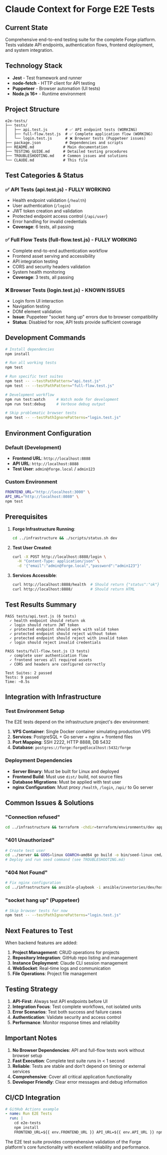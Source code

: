 # Claude Context for Forge E2E Tests

## Current State

Comprehensive end-to-end testing suite for the complete Forge platform. Tests validate API endpoints, authentication flows, frontend deployment, and system integration.

## Technology Stack

- **Jest** - Test framework and runner
- **node-fetch** - HTTP client for API testing  
- **Puppeteer** - Browser automation (UI tests)
- **Node.js 16+** - Runtime environment

## Project Structure

```
e2e-tests/
├── tests/
│   ├── api.test.js        # ✅ API endpoint tests (WORKING)
│   ├── full-flow.test.js  # ✅ Complete application flow (WORKING)
│   └── login.test.js      # ❌ Browser tests (Puppeteer issues)
├── package.json           # Dependencies and scripts
├── README.md             # Main documentation
├── TESTING_GUIDE.md      # Detailed testing procedures
├── TROUBLESHOOTING.md    # Common issues and solutions
└── CLAUDE.md             # This file
```

## Test Categories & Status

### ✅ API Tests (api.test.js) - FULLY WORKING
- Health endpoint validation (`/health`)
- User authentication (`/login`)
- JWT token creation and validation  
- Protected endpoint access control (`/api/user`)
- Error handling for invalid credentials
- **Coverage**: 6 tests, all passing

### ✅ Full Flow Tests (full-flow.test.js) - FULLY WORKING  
- Complete end-to-end authentication workflow
- Frontend asset serving and accessibility
- API integration testing
- CORS and security headers validation
- System health monitoring
- **Coverage**: 3 tests, all passing

### ❌ Browser Tests (login.test.js) - KNOWN ISSUES
- Login form UI interaction
- Navigation testing  
- DOM element validation
- **Issue**: Puppeteer "socket hang up" errors due to browser compatibility
- **Status**: Disabled for now, API tests provide sufficient coverage

## Development Commands

```bash
# Install dependencies
npm install

# Run all working tests
npm test

# Run specific test suites
npm test -- --testPathPattern="api.test.js"
npm test -- --testPathPattern="full-flow.test.js"

# Development workflow
npm run test:watch     # Watch mode for development
npm run test:debug     # Verbose debug output

# Skip problematic browser tests
npm test -- --testPathIgnorePatterns="login.test.js"
```

## Environment Configuration

### Default (Development)
- **Frontend URL**: `http://localhost:8888`
- **API URL**: `http://localhost:8888`
- **Test User**: `admin@forge.local` / `admin123`

### Custom Environment
```bash
FRONTEND_URL="http://localhost:3000" \
API_URL="http://localhost:8080" \
npm test
```

## Prerequisites

1. **Forge Infrastructure Running**: 
   ```bash
   cd ../infrastructure && ./scripts/status.sh dev
   ```

2. **Test User Created**:
   ```bash
   curl -X POST http://localhost:8888/login \
     -H "Content-Type: application/json" \
     -d '{"email":"admin@forge.local","password":"admin123"}'
   ```

3. **Services Accessible**:
   ```bash
   curl http://localhost:8888/health  # Should return {"status":"ok"}
   curl http://localhost:8888/        # Should return HTML
   ```

## Test Results Summary

```
PASS tests/api.test.js (6 tests)
  ✓ health endpoint should return ok
  ✓ login should return JWT token  
  ✓ protected endpoint should work with valid token
  ✓ protected endpoint should reject without token
  ✓ protected endpoint should reject with invalid token
  ✓ login should reject invalid credentials

PASS tests/full-flow.test.js (3 tests)  
  ✓ complete user authentication flow
  ✓ frontend serves all required assets
  ✓ CORS and headers are configured correctly

Test Suites: 2 passed
Tests: 9 passed  
Time: ~0.5s
```

## Integration with Infrastructure

### Test Environment Setup
The E2E tests depend on the infrastructure project's dev environment:

1. **VPS Container**: Single Docker container simulating production VPS
2. **Services**: PostgreSQL + Go server + nginx + frontend files
3. **Port Mapping**: SSH 2222, HTTP 8888, DB 5432
4. **Database**: `postgres://forge:forge@localhost:5432/forge`

### Deployment Dependencies
- **Server Binary**: Must be built for Linux and deployed
- **Frontend Build**: Must use `dist/` build, not source files  
- **Database Migrations**: Must be applied with test user
- **nginx Configuration**: Must proxy `/health`, `/login`, `/api/` to Go server

## Common Issues & Solutions

### "Connection refused"
```bash
cd ../infrastructure && terraform -chdir=terraform/environments/dev apply
```

### "401 Unauthorized"  
```bash
# Create test user
cd ../server && GOOS=linux GOARCH=amd64 go build -o bin/seed-linux cmd/seed/main.go
# Deploy and run seed command (see TROUBLESHOOTING.md)
```

### "404 Not Found"
```bash
# Fix nginx configuration
cd ../infrastructure && ansible-playbook -i ansible/inventories/dev/hosts.yml ansible/playbooks/deploy.yml
```

### "socket hang up" (Puppeteer)
```bash
# Skip browser tests for now
npm test -- --testPathIgnorePatterns="login.test.js"
```

## Next Features to Test

When backend features are added:

1. **Project Management**: CRUD operations for projects
2. **Repository Integration**: GitHub repo listing and management  
3. **Instance Deployment**: Claude CLI session management
4. **WebSocket**: Real-time logs and communication
5. **File Operations**: Project file management

## Testing Strategy

1. **API-First**: Always test API endpoints before UI
2. **Integration Focus**: Test complete workflows, not isolated units
3. **Error Scenarios**: Test both success and failure cases
4. **Authentication**: Validate security and access control
5. **Performance**: Monitor response times and reliability

## Important Notes

1. **No Browser Dependencies**: API and full-flow tests work without browser setup
2. **Fast Execution**: Complete test suite runs in < 1 second
3. **Reliable**: Tests are stable and don't depend on timing or external services
4. **Comprehensive**: Cover all critical application functionality
5. **Developer Friendly**: Clear error messages and debug information

## CI/CD Integration

```yaml
# GitHub Actions example
- name: Run E2E Tests
  run: |
    cd e2e-tests
    npm install
    FRONTEND_URL=${{ env.FRONTEND_URL }} API_URL=${{ env.API_URL }} npm test
```

The E2E test suite provides comprehensive validation of the Forge platform's core functionality with excellent reliability and performance.